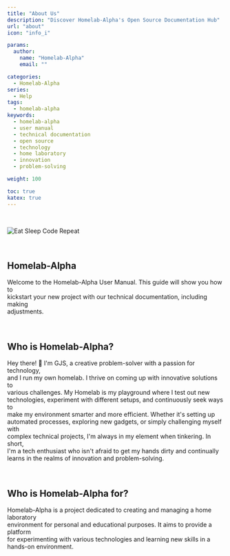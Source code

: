 ```yaml
---
title: "About Us"
description: "Discover Homelab-Alpha's Open Source Documentation Hub"
url: "about"
icon: "info_i"

params:
  author:
    name: "Homelab-Alpha"
    email: ""

categories:
  - Homelab-Alpha
series:
  - Help
tags:
  - homelab-alpha
keywords:
  - homelab-alpha
  - user manual
  - technical documentation
  - open source
  - technology
  - home laboratory
  - innovation
  - problem-solving

weight: 100

toc: true
katex: true
---
```


<br />

![Eat Sleep Code Repeat](images/eat_sleep_code_repeat.webp)

<br />

## Homelab-Alpha

Welcome to the Homelab-Alpha User Manual. This guide will show you how to\
kickstart your new project with our technical documentation, including making\
adjustments.

<br />

## Who is Homelab-Alpha?

Hey there! 👋 I'm GJS, a creative problem-solver with a passion for technology,\
and I run my own homelab. I thrive on coming up with innovative solutions to\
various challenges. My Homelab is my playground where I test out new\
technologies, experiment with different setups, and continuously seek ways to\
make my environment smarter and more efficient. Whether it's setting up\
automated processes, exploring new gadgets, or simply challenging myself with\
complex technical projects, I'm always in my element when tinkering. In short,\
I'm a tech enthusiast who isn't afraid to get my hands dirty and continually\
learns in the realms of innovation and problem-solving.

<br />

## Who is Homelab-Alpha for?

Homelab-Alpha is a project dedicated to creating and managing a home laboratory\
environment for personal and educational purposes. It aims to provide a platform\
for experimenting with various technologies and learning new skills in a\
hands-on environment.
